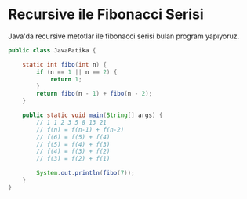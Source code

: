# Recursive ile Fibonacci Serisi

Java'da recursive metotlar ile fibonacci serisi bulan program yapıyoruz.

```java
public class JavaPatika {

    static int fibo(int n) {
        if (n == 1 || n == 2) {
            return 1;
        }
        return fibo(n - 1) + fibo(n - 2);
    }

    public static void main(String[] args) {
        // 1 1 2 3 5 8 13 21
        // f(n) = f(n-1) + f(n-2)
        // f(6) = f(5) + f(4)
        // f(5) = f(4) + f(3)
        // f(4) = f(3) + f(2)
        // f(3) = f(2) + f(1)

        System.out.println(fibo(7));
    }
}
```

